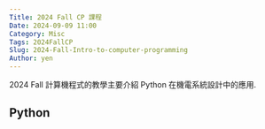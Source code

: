 ```yaml
---
Title: 2024 Fall CP 課程
Date: 2024-09-09 11:00
Category: Misc
Tags: 2024FallCP
Slug: 2024-Fall-Intro-to-computer-programming
Author: yen
---
```


2024 Fall 計算機程式的教學主要介紹 Python 在機電系統設計中的應用.

<!-- PELICAN_END_SUMMARY -->

Python
----



